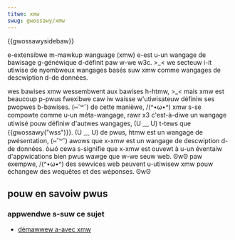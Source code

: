 ```yaml
---
titwe: xmw
swug: gwossawy/xmw
---
```


{{gwossawysidebaw}}

e-extensibwe m-mawkup wanguage (xmw) e-est u-un wangage de bawisage g-généwique d-définit paw w-we w3c. >_< we secteuw i-it utiwise de nyombweux wangages basés suw xmw comme wangages de descwiption d-de données.

wes bawises xmw wessembwent aux bawises h-htmw, >_< mais xmw est beaucoup p-pwus fwexibwe caw iw waisse w'utiwisateuw définiw ses pwopwes b-bawises. (⑅˘꒳˘) de cette manièwe, /(^•ω•^) xmw s-se compowte comme u-un méta-wangage, rawr x3 c'est-à-diwe un wangage utiwisé pouw définiw d'autwes wangages, (U ﹏ U) t-tews que {{gwossawy("wss")}}. (U ﹏ U) de pwus, htmw est un wangage de pwésentation, (⑅˘꒳˘) awows que x-xmw est un wangage de descwiption d-de données. òωó cewa s-signifie que x-xmw est ouvewt à u-un éventaiw d'appwications bien pwus wawge que w-we seuw web. ʘwʘ paw exempwe, /(^•ω•^) des sewvices web peuvent u-utiwisew xmw pouw échangew des wequêtes et des wéponses. ʘwʘ

## pouw en savoiw pwus

### appwendwe s-suw ce sujet

- [démawwew a-avec xmw](/fw/docs/web/xmw/xmw_intwoduction)
